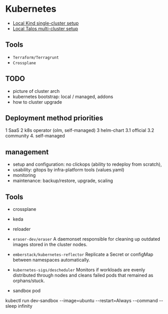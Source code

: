 # Kubernetes

* [Local Kind single-cluster setup](./cluster-local-kind.md)
* [Local Talos multi-cluster setup](./cluster-local-talos.md)

## Tools

* `Terraform/Terragrunt`
* `Crossplane`

## TODO

- picture of cluster arch
- kubernetes bootstrap: local / managed, addons
- how to cluster upgrade

## Deployment method priorities

1   SaaS
2   k8s operator (olm, self-managed)
3   helm-chart
3.1 official
3.2 community
4.  self-managed

## management

* setup and configuration: no clickops (ability to redeploy from scratch),
* usability: gitops by infra-platform tools (values.yaml)
* monitoring
* maintenance: backup/restore, upgrade, scaling

## Tools

* crossplane
* keda
* reloader

* `eraser-dev/eraser`   A daemonset responsible for cleaning up outdated images stored in the cluster nodes.


* `emberstack/kubernetes-reflector` Replicate a Secret or configMap between namespaces automatically.

* `kubernetes-sigs/descheduler`   Monitors if workloads are evenly distributed through nodes and cleans failed pods that remained as orphans/stuck.

* sandbox pod

kubectl run dev-sandbox --image=ubuntu --restart=Always --command -- sleep infinity

#
